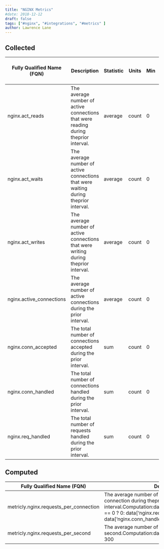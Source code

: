 ```yaml
---
title: "NGINX Metrics"
#date: 2018-12-12
draft: false
tags: ["#nginx", "#integrations", "#metrics" ]
author: Lawrence Lane
---
```

## Collected

| Fully Qualified Name (FQN) | Description                                                                          | Statistic | Units | Min | Max  | Sparse Data Strategy (SDS) | BASE | CORR | UTIL |
|----------------------------|--------------------------------------------------------------------------------------|-----------|-------|-----|------|----------------------------|------|------|------|
| nginx.act_reads            | The average number of active connections that were reading during theprior interval. | average   | count | 0   | none | none                       | yes  | yes  | no   |
| nginx.act_waits            | The average number of active connections that were waiting during theprior interval. | average   | count | 0   | none | none                       | yes  | yes  | no   |
| nginx.act_writes           | The average number of active connections that were writing during theprior interval. | average   | count | 0   | none | none                       | yes  | yes  | no   |
| nginx.active_connections   | The average number of active connections during the prior interval.                  | average   | count | 0   | none | none                       | yes  | yes  | no   |
| nginx.conn_accepted        | The total number of connections accepted during the prior interval.                  | sum       | count | 0   | none | none                       | yes  | yes  | no   |
| nginx.conn_handled         | The total number of connections handled during the prior interval.                   | sum       | count | 0   | none | none                       | yes  | yes  | no   |
| nginx.req_handled          | The total number of requests handled during the prior interval.                      | sum       | count | 0   | none | none                       | yes  | yes  | no   |

## Computed

| Fully Qualified Name (FQN)             | Description                                                                                                                                                                                                     | Units | Min | Max  | BASE | CORR | UTIL |
|----------------------------------------|-----------------------------------------------------------------------------------------------------------------------------------------------------------------------------------------------------------------|-------|-----|------|------|------|------|
| metricly.nginx.requests_per_connection | The average number of requests handled by each connection during theprior interval.Computation:data[‘nginx.conn_handled’].actual == 0 ? 0: data[‘nginx.req_handled’].actual / data[‘nginx.conn_handled’].actual | count | 0   | none | yes  | no   | no   |
| metricly.nginx.requests_per_second     | The average number of requests per second.Computation:data[‘nginx.req_handled’].actual / 300                                                                                                                    | ops   | 0   | none | yes  | no   | no   |
